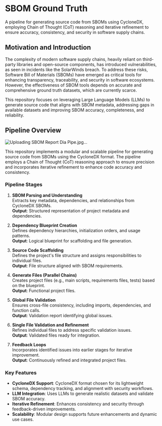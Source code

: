 # SBOM Ground Truth

A pipeline for generating source code from SBOMs using CycloneDX, employing Chain of Thought (CoT) reasoning and iterative refinement to ensure accuracy, consistency, and security in software supply chains.

## Motivation and Introduction

The complexity of modern software supply chains, heavily reliant on third-party libraries and open-source components, has introduced vulnerabilities, as seen in incidents like the SolarWinds breach. To address these risks, Software Bill of Materials (SBOMs) have emerged as critical tools for enhancing transparency, traceability, and security in software ecosystems. However, the effectiveness of SBOM tools depends on accurate and comprehensive ground truth datasets, which are currently scarce.

This repository focuses on leveraging Large Language Models (LLMs) to generate source code that aligns with SBOM metadata, addressing gaps in available datasets and improving SBOM accuracy, completeness, and reliability.

## Pipeline Overview

![Uploading SBOM Report Dia Pipe.jpg…]()

This repository implements a modular and scalable pipeline for generating source code from SBOMs using the CycloneDX format. The pipeline employs a Chain of Thought (CoT) reasoning approach to ensure precision and incorporates iterative refinement to enhance code accuracy and consistency.

### Pipeline Stages

1. **SBOM Parsing and Understanding**  
   Extracts key metadata, dependencies, and relationships from CycloneDX SBOMs.  
   **Output**: Structured representation of project metadata and dependencies.

2. **Dependency Blueprint Creation**  
   Defines dependency hierarchies, initialization orders, and usage patterns.  
   **Output**: Logical blueprint for scaffolding and file generation.

3. **Source Code Scaffolding**  
   Defines the project's file structure and assigns responsibilities to individual files.  
   **Output**: File structure aligned with SBOM requirements.

4. **Generate Files (Parallel Chains)**  
   Creates project files (e.g., main scripts, requirements files, tests) based on the blueprint.  
   **Output**: Functional project files.

5. **Global File Validation**  
   Ensures cross-file consistency, including imports, dependencies, and function calls.  
   **Output**: Validation report identifying global issues.

6. **Single File Validation and Refinement**  
   Refines individual files to address specific validation issues.  
   **Output**: Validated files ready for integration.

7. **Feedback Loops**  
   Incorporates identified issues into earlier stages for iterative improvement.  
   **Output**: Continuously refined and integrated project files.

### Key Features

- **CycloneDX Support**: CycloneDX format chosen for its lightweight schema, dependency tracking, and alignment with security workflows.
- **LLM Integration**: Uses LLMs to generate realistic datasets and validate SBOM accuracy.
- **Iterative Refinement**: Enhances consistency and security through feedback-driven improvements.
- **Scalability**: Modular design supports future enhancements and dynamic use cases.
